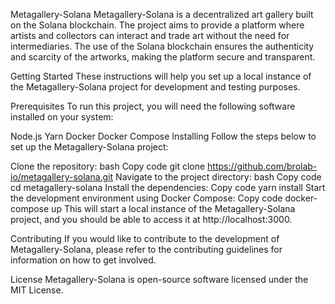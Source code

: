Metagallery-Solana
Metagallery-Solana is a decentralized art gallery built on the Solana blockchain. The project aims to provide a platform where artists and collectors can interact and trade art without the need for intermediaries. The use of the Solana blockchain ensures the authenticity and scarcity of the artworks, making the platform secure and transparent.

Getting Started
These instructions will help you set up a local instance of the Metagallery-Solana project for development and testing purposes.

Prerequisites
To run this project, you will need the following software installed on your system:

Node.js
Yarn
Docker
Docker Compose
Installing
Follow the steps below to set up the Metagallery-Solana project:

Clone the repository:
bash
Copy code
git clone https://github.com/brolab-io/metagallery-solana.git
Navigate to the project directory:
bash
Copy code
cd metagallery-solana
Install the dependencies:
Copy code
yarn install
Start the development environment using Docker Compose:
Copy code
docker-compose up
This will start a local instance of the Metagallery-Solana project, and you should be able to access it at http://localhost:3000.

Contributing
If you would like to contribute to the development of Metagallery-Solana, please refer to the contributing guidelines for information on how to get involved.

License
Metagallery-Solana is open-source software licensed under the MIT License.
